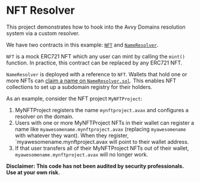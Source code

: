 # NFT Resolver

This project demonstrates how to hook into the Avvy Domains resolution system via a custom resolver.

We have two contracts in this example: [`NFT`](https://github.com/avvydomains/integration-examples/blob/master/nft-resolver/contracts/NFT.sol) and [`NameResolver`](https://github.com/avvydomains/integration-examples/blob/master/nft-resolver/contracts/NameResolver.sol). 

`NFT` is a mock ERC721 NFT which any user can mint by calling the `mint()` function. In practice, this contract can be replaced by any ERC721 NFT.

`NameResolver` is deployed with a reference to `NFT`. Wallets that hold one or more NFTs can [claim a name on `NameResolver.sol`](https://github.com/avvydomains/integration-examples/blob/master/nft-resolver/contracts/NameResolver.sol#L17). This enables NFT collections to set up a subdomain registry for their holders.

As an example, consider the NFT project `MyNFTProject`:

1. MyNFTProject registers the name `mynftproject.avax` and configures a resolver on the domain.
2. Users with one or more MyNFTProject NFTs in their wallet can register a name like `myawesomename.mynftproject.avax` (replacing `myawesomename` with whatever they want). When they register, `myawesomename.mynftproject.avax will point to their wallet address.
3. If that user transfers all of their MyNFTProject NFTs out of their wallet, `myawesomename.mynftproject.avax` will no longer work.


**Disclaimer: This code has not been audited by security professionals. Use at your own risk.**
